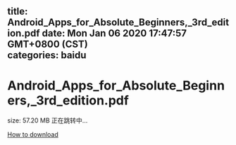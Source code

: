 
title: Android_Apps_for_Absolute_Beginners,_3rd_edition.pdf
date: Mon Jan 06 2020 17:47:57 GMT+0800 (CST)    
categories: baidu
---

# Android_Apps_for_Absolute_Beginners,_3rd_edition.pdf
size: 57.20 MB
 正在跳转中...
 

[How to download](https://bpcam.bemobtrk.com/go/2ceec3aa-1ca2-46d6-b9ff-aaa5c184517c?jno=3476)